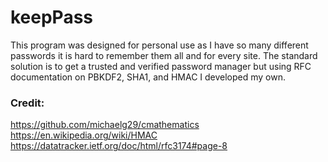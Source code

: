 # keepPass
This program was designed for personal use as I have so many different passwords it is hard to remember them all and for every site. The standard solution is to get a trusted and verified password manager but using RFC documentation on PBKDF2, SHA1, and HMAC I developed my own.

### Credit:
https://github.com/michaelg29/cmathematics  
https://en.wikipedia.org/wiki/HMAC  
https://datatracker.ietf.org/doc/html/rfc3174#page-8
